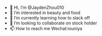 - 👋 Hi, I’m @JaydenZhou010
- 👀 I’m interested in beauty and food
- 🌱 I’m currently learning how to slack off
- 💞️ I’m looking to collaborate on stock holder
- 📫 How to reach me Wechat:iouniya

<!---
JaydenZhou010/JaydenZhou010 is a ✨ special ✨ repository because its `README.md` (this file) appears on your GitHub profile.
You can click the Preview link to take a look at your changes.
--->
